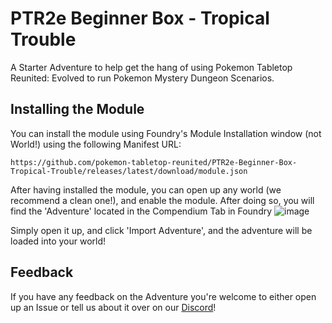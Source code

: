 # PTR2e Beginner Box - Tropical Trouble
A Starter Adventure to help get the hang of using Pokemon Tabletop Reunited: Evolved to run Pokemon Mystery Dungeon Scenarios.

## Installing the Module
You can install the module using Foundry's Module Installation window (not World!) using the following Manifest URL:
```
https://github.com/pokemon-tabletop-reunited/PTR2e-Beginner-Box-Tropical-Trouble/releases/latest/download/module.json
```

After having installed the module, you can open up any world (we recommend a clean one!), and enable the module.
After doing so, you will find the 'Adventure' located in the Compendium Tab in Foundry
![image](https://github.com/user-attachments/assets/538e78d6-9b89-47df-83d0-592e482b5c8a)

Simply open it up, and click 'Import Adventure', and the adventure will be loaded into your world!

## Feedback
If you have any feedback on the Adventure you're welcome to either open up an Issue or tell us about it over on our [Discord](https://discord.gg/ptrfvtt)!
